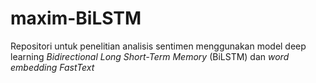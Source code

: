 # maxim-BiLSTM
Repositori untuk penelitian analisis sentimen menggunakan model deep learning _Bidirectional Long Short-Term Memory_ (BiLSTM) dan _word embedding FastText_
